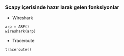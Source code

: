 ### Scapy içerisinde hazır larak gelen fonksiyonlar

+ Wireshark

```python
arp = ARP()
wireshark(arp)
```

+ Traceroute

```python
traceroute()
```
